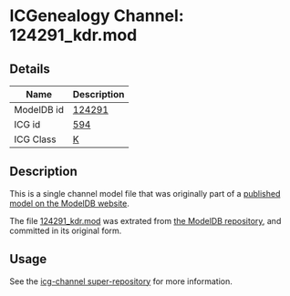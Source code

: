# ICGenealogy Channel: 124291\_kdr.mod

## Details

Name | Description
---- | -----------
ModelDB id | [124291](http://senselab.med.yale.edu/ModelDB/ShowModel.cshtml?model=124291)
ICG id | [594](http://icg.neurotheory.ox.ac.uk/channels/1/594)
ICG Class | [K](http://icg.neurotheory.ox.ac.uk/channels/1)

## Description

This is a single channel model file that was originally part of a [published model on the ModelDB website](http://senselab.med.yale.edu/mModelDB/ShowModel.cshtml?model=124291).

The file [124291\_kdr.mod](124291_kdr.mod) was extrated from [the ModelDB repository](http://senselab.med.yale.edu/ModelDB/ShowModel.cshtml?model=124291), and committed in its original form.

## Usage

See the [icg-channel super-repository](https://github.com/icgenealogy/icg-channels) for more information.